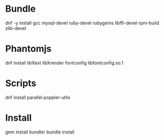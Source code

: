 # Bundle 
dnf -y install gcc mysql-devel ruby-devel rubygems libffi-devel rpm-build zlib-devel  

# Phantomjs
dnf install libXext  libXrender  fontconfig  libfontconfig.so.1

# Scripts
dnf install parallel poppler-utils

# Install
gem install bundler 
bundle install


